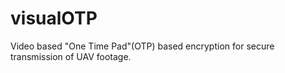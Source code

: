 # visualOTP
Video based "One Time Pad"(OTP) based encryption for secure transmission of UAV footage.
